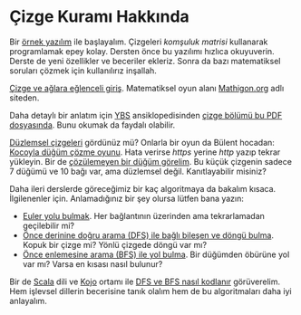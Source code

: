 Çizge Kuramı Hakkında
====================

Bir [örnek yazılım](https://onlinegdb.com/GxcOwj2il)
ile başlayalım. Çizgeleri *komşuluk matrisi* kullanarak programlamak epey kolay. Dersten önce bu yazılımı hızlıca okuyuverin. Derste de yeni özellikler ve beceriler ekleriz. Sonra da bazı matematiksel soruları çözmek için kullanılırız inşallah. 

[Çizge ve ağlara eğlenceli giriş](https://tr.mathigon.org/course/graph-theory/introduction). Matematiksel oyun alanı [Mathigon.org](https://tr.mathigon.org/) adlı siteden.

Daha detaylı bir anlatım için [YBS](https://ybsansiklopedi.com/) ansiklopedisinden [çizge bölümü bu PDF dosyasında](https://ybsansiklopedi.com/wp-content/uploads/2015/05/cizge_teorisi.pdf). Bunu okumak da faydalı olabilir.  

[Düzlemsel çizgeleri](https://tr.mathigon.org/course/graph-theory/planar-graphs) gördünüz mü? Onlarla bir oyun da Bülent hocadan: [Kocoyla düğüm çözme oyunu](http://ikojo.in/sf/OhWWM7U/19). Hata verirse *https* yerine *http* yazıp tekrar yükleyin. Bir de [çözülemeyen bir düğüm görelim](http://ikojo.in/sf/PGPyOWZ/7). Bu küçük çizgenin sadece 7 düğümü ve 10 bağı var, ama düzlemsel değil. Kanıtlayabilir misiniz?

Daha ileri derslerde göreceğimiz bir kaç algoritmaya da bakalım kısaca. İlgilenenler için. Anlamadığınız bir şey olursa lütfen bana yazın:
- [Euler yolu bulmak](https://onlinegdb.com/GYUjrUZ75). Her bağlantının üzerinden ama tekrarlamadan geçilebilir mi?
- [Önce derinine doğru arama (DFS) ile bağlı bileşen ve döngü bulma](https://onlinegdb.com/uqsts_xGZ). Kopuk bir çizge mi? Yönlü çizgede döngü var mı?
- [Önce enlemesine arama (BFS) ile yol bulma](https://onlinegdb.com/XLCbeaUQN). Bir düğümden öbürüne yol var mı? Varsa en kısası nasıl bulunur?

Bir de [Scala](https://scala-lang.org/) dili ve [Kojo](https://sites.google.com/view/koco-surum) ortamı ile [DFS ve BFS nasıl kodlanır](http://ikojo.in/sf/2cY7qZa/3) görüverelim. Hem işlevsel dillerin becerisine tanık olalım hem de bu algoritmaları daha iyi anlayalım.
